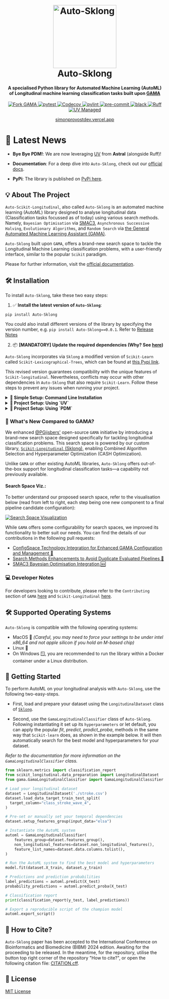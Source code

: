 <!--suppress HtmlDeprecatedAttribute -->
<div align="center">
   <p align="center">
   <h1 align="center">
      <br>
      <a href="https://i.imgur.com/Qu8fIfA.png">
         <img src="https://i.imgur.com/Qu8fIfA.png" alt="Auto-Sklong" width="200">
      </a>
      <br>
      Auto-Sklong
      <br>
   </h1>
   <h4 align="center">
      A specialised Python library for Automated Machine Learning (AutoML) 
      of Longitudinal machine learning classification tasks built upon 
      <a href="https://github.com/openml-labs/gama">GAMA</a>
   </h4>
</div>

<div align="center">

<!-- All badges in a row -->
<a href="https://github.com/openml-labs/gama">
   <img src="https://img.shields.io/badge/Fork-GAMA-green?labelColor=Purple&style=for-the-badge"
        alt="Fork GAMA" />
</a>
<a href="https://pytest.org/">
   <img alt="pytest" src="https://img.shields.io/badge/pytest-passing-green?style=for-the-badge&logo=pytest">
</a>
<a href="https://codecov.io/gh/Scikit-Longitudinal/Scikit-Longitudinal">
   <img alt="Codecov" src="https://img.shields.io/badge/coverage-76%25-brightgreen.svg?style=for-the-badge&logo=appveyor">
</a>
<a href="https://www.pylint.org/">
   <img alt="pylint" src="https://img.shields.io/badge/pylint-checked-blue?style=for-the-badge&logo=python">
</a>
<a href="https://pre-commit.com/">
   <img alt="pre-commit" src="https://img.shields.io/badge/pre--commit-checked-blue?style=for-the-badge&logo=python">
</a>
<a href="https://github.com/psf/black">
   <img alt="black" src="https://img.shields.io/badge/black-formatted-black?style=for-the-badge&logo=python">
</a>
<a href="https://github.com/astral-sh/ruff">
   <img alt="Ruff" src="https://img.shields.io/badge/Linter-Ruff-brightgreen?style=for-the-badge">
</a>
<a href="https://github.com/astral-sh/uv">
   <img alt="UV Managed" src="https://img.shields.io/endpoint?url=https://raw.githubusercontent.com/astral-sh/uv/main/assets/badge/v0.json">
</a>

[simonprovostdev.vercel.app](https://simonprovostdev.vercel.app/)

</div>

# 📰 Latest News 

- **Bye Bye PDM!**: We are now leveraging 
  [UV](https://docs.astral.sh/uv/) from **Astral** (alongside Ruff)!

- **Documentation**: For a deep dive into `Auto-Sklong`, check out our 
  [official docs](https://simonprovost.github.io/Auto-Sklong/).

- **PyPi**: The library is published on [PyPi here](https://pypi.org/project/Auto-Sklong/).


## <a id="about-the-project"></a>💡 About The Project

`Auto-Scikit-Longitudinal`, also called `Auto-Sklong` is an automated machine learning (AutoML) library designed to analyse
longitudinal data (Classification tasks focussed as of today) using various search methods. Namely,
`Bayesian Optimisation` via [SMAC3](https://github.com/automl/SMAC3), `Asynchronous Successive Halving`, 
`Evolutionary Algorithms`, and `Random Search` 
via [the General Automated Machine Learning Assistant (GAMA)](https://github.com/openml-labs/gama).

`Auto-Sklong` built upon `GAMA`, offers a brand-new search space to tackle the Longitudinal Machine Learning classification problems,
with a user-friendly interface, similar to the popular `Scikit` paradigm.

Please for further information, visit the [official documentation](https://simonprovost.github.io/scikit-longitudinal/).

## <a id="installation"></a>🛠️ Installation

To install `Auto-Sklong`, take these two easy steps:

1. ✅ **Install the latest version of `Auto-Sklong`**:

```shell
pip install Auto-Sklong
```
You could also install different versions of the library by specifying the version number, 
e.g. `pip install Auto-Sklong==0.0.1`. 
Refer to [Release Notes](https://github.com/simonprovost/auto-sklong/releases)

2. 📦 **[MANDATORY] Update the required dependencies (Why? See [here](https://github.com/pdm-project/pdm/issues/1316#issuecomment-2106457708))**

`Auto-Sklong` incorporates via `Sklong` a modified version of `Scikit-Learn` called `Scikit-Lexicographical-Trees`, 
which can be found at [this Pypi link](https://pypi.org/project/scikit-lexicographical-trees/).

This revised version guarantees compatibility with the unique features of `Scikit-longitudinal`. 
Nevertheless, conflicts may occur with other dependencies in `Auto-Sklong` that also require `Scikit-Learn`. 
Follow these steps to prevent any issues when running your project.

<details>
<summary><strong>🫵 Simple Setup: Command Line Installation</strong></summary>

Say you want to try `Auto-Sklong` in a very simple environment. Such as without a proper `project.toml` file (`Poetry`, `PDM`, etc).
Run the following command:

```shell
pip uninstall scikit-learn scikit-lexicographical-trees && pip install scikit-lexicographical-trees
```
</details>

<details>
<summary><strong>🫵 Project Setup: Using `UV`</strong></summary>

Imagine you are managing your project with **UV**, a powerful and flexible project management tool. Below is an example configuration for integrating **UV** in your `pyproject.toml` file.

To ensure smooth operation and avoid dependency conflicts, you can override specific dependencies like `Scikit-Learn`. Add the following configuration to your `pyproject.toml`:

```toml
[tool.uv]
package = true
override-dependencies = [
    "scikit-learn ; sys_platform == 'never'",
]
```

This setup ensures that UV will manage your project’s dependencies efficiently, while avoiding conflicts with Scikit-Learn.

</details>

<details>
<summary><strong>🫵 Project Setup: Using `PDM`</strong></summary>

Imagine you have a project being managed by `PDM`, or any other package manager. The example below demonstrates `PDM`. 
Nevertheless, the process is similar for `Poetry`.

Therefore, to prevent dependency conflicts, you can exclude `Scikit-Learn` by adding the provided configuration 
to your `pyproject.toml` file.

```toml
[tool.pdm.resolution]
excludes = ["scikit-learn"]
```

*This exclusion ensures Scikit-Lexicographical-Trees (used as `Scikit-learn`) is used seamlessly within your project.*
</details>

### 🚀 **What's New Compared to GAMA?**

We enhanced [@PGijsbers'](https://github.com/PGijsbers) open-source `GAMA` initiative by introducing a brand-new search space designed specifically for tackling longitudinal classification problems. This search space is powered by our custom library, [`Scikit-Longitudinal` (Sklong)](https://github.com/simonprovost/scikit-longitudinal), enabling Combined Algorithm Selection and Hyperparameter Optimization (CASH Optimization).

Unlike `GAMA` or other existing AutoML libraries, `Auto-Sklong` offers out-of-the-box support for 
longitudinal classification tasks—a capability not previously available. 

#### Search Space Viz.:
To better understand our proposed search space, refer to the visualisation below (read from left to right, each step being one new component to a final pipeline candidate configuration):

[![Search Space Visualization](https://i.imgur.com/advUOnU.png)](https://i.imgur.com/advUOnU.png)

While `GAMA` offers some configurability for search spaces, we improved its functionality to better suit our needs. You can find the details of our contributions in the following pull requests:
- [ConfigSpace Technology Integration for Enhanced GAMA Configuration and Management 🥇](https://github.com/openml-labs/gama/pull/210)
- [Search Methods Enhancements to Avoid Duplicate Evaluated Pipelines 🥈](https://github.com/openml-labs/gama/pull/211)
- [SMAC3 Bayesian Optimisation Integration 🆕](https://github.com/openml-labs/gama/pull/212)

### 💻 Developer Notes

For developers looking to contribute, please refer to the `Contributing` section of `GAMA` [here](https://openml-labs.github.io/gama/master/contributing/index.html)
and `Scikit-Longitudinal` [here](https://simonprovost.github.io/scikit-longitudinal/contribution/).

## <a id="Supported-Operating-Systems"></a>🛠️ Supported Operating Systems

`Auto-Sklong` is compatible with the following operating systems:

- MacOS  _(Careful, you may need to force your settings to be under intel x86_64 and not apple silicon if you hold an M-based chip)_
- Linux 🐧
- On Windows 🪟, you are recommended to run the library within a Docker container under a Linux distribution.

## <a id="how-to-use"></a></a>🚀 Getting Started

To perform AutoML on your longitudinal analysis with `Auto-Sklong`, use the following two-easy-steps.

- First, load and prepare  your dataset using the `LongitudinalDataset` class of 
[`Sklong`](https://simonprovost.github.io/scikit-longitudinal/).

- Second, use the `GamaLongitudinalClassifier` class of `Auto-Sklong`. 
Following instantiating it set up its `hyperparameters` or let default, you can apply the popular 
_fit_, _predict_, _prodict_proba_, methods in the same way that `Scikit-learn` 
does, as shown in the example below. It will then automatically search for the best model and hyperparameters for your dataset.

_Refer to the documentation for more information on the `GamaLongitudinalClassifier` class._

``` py
from sklearn.metrics import classification_report
from scikit_longitudinal.data_preparation import LongitudinalDataset
from gama.GamaLongitudinalClassifier import GamaLongitudinalClassifier

# Load your longitudinal dataset
dataset = LongitudinalDataset('./stroke.csv')
dataset.load_data_target_train_test_split(
  target_column="class_stroke_wave_4",
)

# Pre-set or manually set your temporal dependencies 
dataset.setup_features_group(input_data="elsa")

# Instantiate the AutoML system
automl = GamaLongitudinalClassifier(
    features_group=dataset.features_group(),
    non_longitudinal_features=dataset.non_longitudinal_features(),
    feature_list_names=dataset.data.columns.tolist(),
)

# Run the AutoML system to find the best model and hyperparameters
model.fit(dataset.X_train, dataset.y_train)

# Predictions and prediction probabilities
label_predictions = automl.predict(X_test)
probability_predictions = automl.predict_proba(X_test)

# Classification report
print(classification_report(y_test, label_predictions))

# Export a reproducible script of the champion model
automl.export_script() 
```

## <a id="citation"></a>📝 How to Cite?

`Auto-Sklong` paper has been accepted to the International Conference on Bioinformatics and Biomedicine (BIBM) 2024 edition. Awaiting for the proceeding to be released.
In the meantime, for the repository, utilise the button top right corner of the
repository "How to cite?", or open the following citation file: [CITATION.cff](./CITATION.cff).

## <a id="license"></a>🔐 License

[MIT License](./LICENSE)